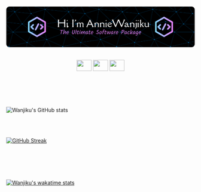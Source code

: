 
![Header](./redme.png)
</br> </br>

<p align="center">
<a href="https://twitter.com/TheKatuni" target="blank"><img align="center" src="https://cdn.jsdelivr.net/npm/simple-icons@3.0.1/icons/twitter.svg" alt="" height="30" width="40" /></a>
<a href="https://www.linkedin.com/in/ann-wanjiku-863929187/" target="blank"><img align="center" src="https://cdn.jsdelivr.net/npm/simple-icons@3.0.1/icons/linkedin.svg" alt="" height="30" width="40" /></a>
 <a href="https://www.linkedin.com/in/ann-wanjiku-863929187/" target="blank"><img align="center" src="https://cdn.jsdelivr.net/npm/simple-icons@3.0.1/icons/gmail.svg" alt="" height="30" width="40" /></a>
  </p>


</br> </br>
</br> </br>

  
![Wanjiku's GitHub stats](https://github-readme-stats.vercel.app/api?username=wanjikukatuni&show_icons=true&theme=dracula)
</br> </br>
</br> </br>




 [![GitHub Streak](http://github-readme-streak-stats.herokuapp.com?user=wanjikukatuni&theme=dracula)](https://git.io/streak-stats)

<!-- ![Wanjiku's GitHub trophy](https://github-profile-trophy.vercel.app/?username=wanjikukatuni&theme=dracula)
 -->

</br> </br>
</br> </br>

[![Wanjiku's wakatime stats](https://github-readme-stats.vercel.app/api/wakatime?username=wanjikukatuni)](https://github.com/wanjikukatuni/github-readme-stats)
 
 



